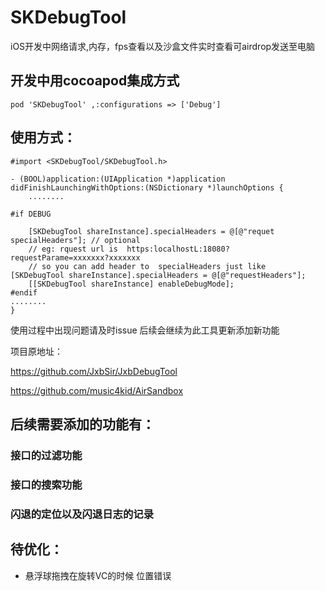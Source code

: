 # SKDebugTool
iOS开发中网络请求,内存，fps查看以及沙盒文件实时查看可airdrop发送至电脑
## 开发中用cocoapod集成方式

```
pod 'SKDebugTool' ,:configurations => ['Debug']

```
## 使用方式：

```
#import <SKDebugTool/SKDebugTool.h>

- (BOOL)application:(UIApplication *)application didFinishLaunchingWithOptions:(NSDictionary *)launchOptions {
    ........

#if DEBUG

    [SKDebugTool shareInstance].specialHeaders = @[@"requet specialHeaders"]; // optional
    // eg: rquest url is  https:localhostL:18080?requestParame=xxxxxxx?xxxxxxx
    // so you can add header to  specialHeaders just like  [SKDebugTool shareInstance].specialHeaders = @[@"requestHeaders"];
    [[SKDebugTool shareInstance] enableDebugMode];
#endif
........
}
```
使用过程中出现问题请及时issue
后续会继续为此工具更新添加新功能

项目原地址：

https://github.com/JxbSir/JxbDebugTool

https://github.com/music4kid/AirSandbox

## 后续需要添加的功能有：

 ### 接口的过滤功能
 ### 接口的搜索功能
 ### 闪退的定位以及闪退日志的记录
 
## 待优化：
* 悬浮球拖拽在旋转VC的时候 位置错误
